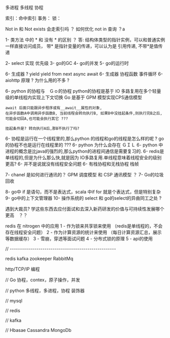 多进程
多线程
协程

索引：命中索引
事务：
锁：

Not in 和 Not exists 会走索引吗 ？
如何优化 not in 查询 ？a

1- 类方法 中的 * 和 没有 * 的区别 ？
答: 结构体类型的指针实例，可以和普通实例一样直接访问成员，
    带* 是指针变量的传递，可以认为是 引用传递, 不带*是值传递

2- select 实现 优先级
3- go的GC
4- go的并发
5- go的运行时

6- 生成器 ? yield yield from next async await
6- 生成器 协程函数 事件循环
6- aiohttp 原理 ? 为什么用的不多 ?

6- python 的协程与　Ｇｏ的协程
    python的协程是基于 IO 多路复用在多个轻量级的单线程内实现上下文切换
    Go 是基于 GPM 模型实现CPS通信模型

    await 后面只能跟异步程序或有__await__属性的对象,
    在异步函数A中调用异步函数B, 当前线程会转向执行B, 如果B中没挂起条件,则执行完B之后,可能会切回A,也可能会执行其它 ???

    挂起条件是? 转向执行A后,那B不执行了吗?

6- 协程是运行在一个线程里的,那么python 的线程和go的线程是怎么样的呢 ? go的协程不也是运行在线程里的 ???
6- python 为什么会存在 ＧＩＬ
6- python 中进程的概念是比java的强烈的,那么python的进程间通信是需要复习的.
6- redis是单线程的,但是为什么那么快,就是因为 IO多路复用.单线程意味着线程安全的级别更高?
6- 并不是说就没有线程安全问题
6- 有栈协程和无栈协程 栈帧


7- chanel 是如何进行通讯的？ GPM 调度模型 和 CSP 通讯模型 ？
7- Go的垃圾回收


8- go中 if 是语句，而不是表达式，scala 中if for 就是个表达式，但是特别复杂
9- go中的上下文管理器
10- 操作系统的 select 和 go的select的异曲同工之处 ?


遇到大裁员? 学这些东西去应付面试和去深入新药研发的价值与可持续性发展哪个更高　？？


redis 在 nitrogen 中的应用
1 - 作为锁来共享锁来使用 （redis是单线程的，不会存在线程安全问题）
2 - 作为计算资源的统计来使用 （每日计算资源汇总，展示等数据缓存）
3 - 雪崩，穿透等面试问题
4 - 分布式锁的原理
5 - api的使用



// ----------------------------------------------------

redis
kafka
zookeeper
RabbitMq

http/TCP/IP 编程


// Go 协程，contex，原子操作，并发

// python 多线程，多进程，协程 装饰器

// mysql

// redis

// kafka

// Hbasae Cassandra MongoDb
